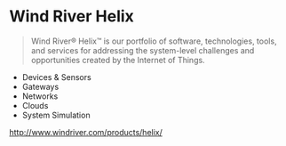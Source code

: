 Wind River Helix
==

> Wind River® Helix™ is our portfolio of software, technologies, tools, and services for addressing the system-level challenges and opportunities created by the Internet of Things.

- Devices & Sensors
- Gateways
- Networks
- Clouds
- System Simulation

http://www.windriver.com/products/helix/

